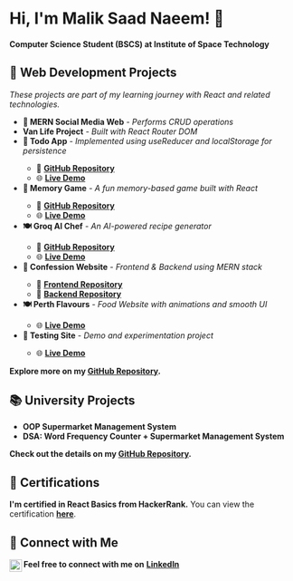 <h1><b>Hi, I'm Malik Saad Naeem! 👋</b></h1>

<h4><b>Computer Science Student (BSCS) at Institute of Space Technology</b></h4>

<h2><b>🚀 Web Development Projects</b></h2>

<p><i>These projects are part of my learning journey with React and related technologies.</i></p>

<ul>
  <li><b>🚀 MERN Social Media Web</b> - <i>Performs CRUD operations</i></li>
  <li><b>Van Life Project</b> - <i>Built with React Router DOM</i></li>
  <li><b>📝 Todo App</b> - <i>Implemented using useReducer and localStorage for persistence</i></li>
  <ul>
    <li>🔗 <a href="https://github.com/maliksaadnaeem937/Todo-APP" target="_blank"><b>GitHub Repository</b></a></li>
    <li>🌐 <a href="https://unique-todoo-app.netlify.app/" target="_blank"><b>Live Demo</b></a></li>
  </ul>
  <li><b>🧠 Memory Game</b> - <i>A fun memory-based game built with React</i></li>
  <ul>
    <li>🔗 <a href="https://github.com/maliksaadnaeem937/Memory-Game" target="_blank"><b>GitHub Repository</b></a></li>
    <li>🌐 <a href="https://memory-game-unique.netlify.app/" target="_blank"><b>Live Demo</b></a></li>
  </ul>
  <li><b>🍽️ Groq AI Chef</b> - <i>An AI-powered recipe generator</i></li>
  <ul>
    <li>🔗 <a href="https://github.com/maliksaadnaeem937/Groq-Chef" target="_blank"><b>GitHub Repository</b></a></li>
    <li>🌐 <a href="https://groq-ai-chef.netlify.app/" target="_blank"><b>Live Demo</b></a></li>
  </ul>
  <li><b>💬 Confession Website</b> - <i>Frontend & Backend using MERN stack</i></li>
  <ul>
    <li>🔗 <a href="https://github.com/maliksaadnaeem937/ConfessionFrontEnd" target="_blank"><b>Frontend Repository</b></a></li>
    <li>🔗 <a href="https://github.com/maliksaadnaeem937/ConfessionWebsiteBackend" target="_blank"><b>Backend Repository</b></a></li>
  </ul>
  <li><b>🍽️ Perth Flavours</b> - <i>Food Website with animations and smooth UI</i></li>
  <ul>
    <li>🌐 <a href="https://perth-flavours.netlify.app/" target="_blank"><b>Live Demo</b></a></li>
  </ul>
  <li><b>🧪 Testing Site</b> - <i>Demo and experimentation project</i></li>
  <ul>
    <li>🌐 <a href="https://my-testing-site-new.netlify.app/" target="_blank"><b>Live Demo</b></a></li>
  </ul>
</ul>

<p><b>Explore more on my <a href="https://github.com/maliksaadnaeem937/MERN_Projects_With_React_Router_DOM_Crud_Operations" target="_blank">GitHub Repository</a>.</b></p>

<h2><b>📚 University Projects</b></h2>

<ul>
  <li><b>OOP Supermarket Management System</b></li>
  <li><b>DSA: Word Frequency Counter + Supermarket Management System</b></li>
</ul>
<p><b>Check out the details on my <a href="https://github.com/maliksaadnaeem937/Cpp-OOP-and-DSA-projects" target="_blank">GitHub Repository</a>.</b></p>

<h2><b>📜 Certifications</b></h2>

<p><b>I'm certified in React Basics from HackerRank.</b> You can view the certification <a href="https://www.hackerrank.com/certificates/4ec1db2ac8c2" target="_blank"><b>here</b></a>.</p>

<h2><b>🤳 Connect with Me</b></h2>

<p>
  <b>Feel free to connect with me on</b> 
  <a href="https://www.linkedin.com/in/malik-saad-naeem-a84060264/" target="_blank">
    <img align="left" alt="Malik Saad | LinkedIn" width="22px" src="https://cdn.jsdelivr.net/npm/simple-icons@v3/icons/linkedin.svg" />
    <b>LinkedIn</b>
  </a>
</p>
